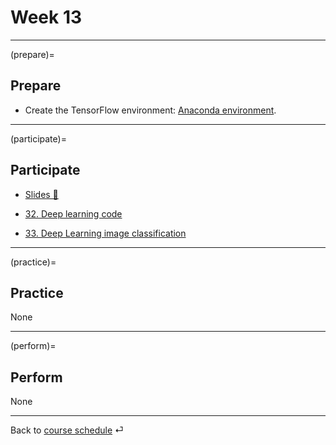 # Week 13


---

(prepare)=
## Prepare

- Create the TensorFlow environment: [Anaconda environment](../docs/programming-environment.md).


---

(participate)=
## Participate


- [Slides 📑](https://drive.google.com/file/d/11ClBDFlLRnsln2z8g-Co9QUgyPV7e3QD/view?usp=sharing)


- [32. Deep learning code](../code/32-tf-example.ipynb)

- [33. Deep Learning image classification](../code/33-fashion-mnist.ipynb)


---

(practice)=
## Practice

None


---

(perform)=
## Perform

None




---

Back to [course schedule](../docs/course-schedule.md) ⏎
